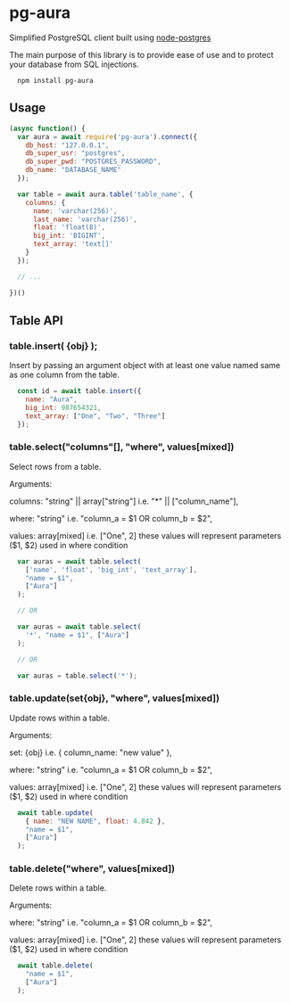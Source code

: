 # pg-aura
Simplified PostgreSQL client built using [node-postgres](https://github.com/brianc/node-postgres)

The main purpose of this library is to provide ease of use and to protect your database from SQL injections.

```
  npm install pg-aura
```

## Usage
```javascript
(async function() {
  var aura = await require('pg-aura').connect({
    db_host: "127.0.0.1",
    db_super_usr: "postgres",
    db_super_pwd: "POSTGRES_PASSWORD",
    db_name: "DATABASE_NAME"
  });

  var table = await aura.table('table_name', {
    columns: {
      name: 'varchar(256)',
      last_name: 'varchar(256)',
      float: 'float(8)',
      big_int: 'BIGINT',
      text_array: 'text[]'
    }
  });

  // ...

})()
```

## Table API
### table.insert( {obj} );
Insert by passing an argument object with at least one value named same as one column from the table.

  ```javascript
    const id = await table.insert({
      name: "Aura",
      big_int: 987654321,
      text_array: ["One", "Two", "Three"]
    });
  ```
    
### table.select("columns"[], "where", values[mixed])
Select rows from a table.

Arguments:
  
columns: "string" || array["string"] i.e. "\*" || ["column_name"],
    
where: "string" i.e. "column_a = $1 OR column_b = $2",
    
values: array[mixed] i.e. ["One", 2] these values will represent parameters ($1, $2) used in where condition

  ```javascript
    var auras = await table.select(
      ['name', 'float', 'big_int', 'text_array'],
      "name = $1",
      ["Aura"]
    );

    // OR

    var auras = await table.select(
      '*', "name = $1", ["Aura"]
    );

    // OR

    var auras = table.select('*');
  ```
### table.update(set{obj}, "where", values[mixed])
Update rows within a table.

Arguments:

set: {obj}  i.e. { column_name: "new value" },

where: "string" i.e. "column_a = $1 OR column_b = $2",

values: array[mixed] i.e. ["One", 2] these values will represent parameters ($1, $2) used in where condition

  ```javascript
    await table.update(
      { name: "NEW NAME", float: 4.842 },
      "name = $1",
      ["Aura"]
    );
  ```
### table.delete("where", values[mixed])
Delete rows within a table.

Arguments:

where: "string" i.e. "column_a = $1 OR column_b = $2",

values: array[mixed] i.e. ["One", 2] these values will represent parameters ($1, $2) used in where condition

  ```javascript
    await table.delete(
      "name = $1",
      ["Aura"]
    );
  ```
